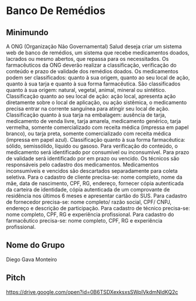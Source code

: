 # Banco De Remédios

## Minimundo
A ONG (Organização Não Governamental) Salud deseja criar um sistema web de banco de remédios, um sistema que recebe medicamentos doados, lacrados ou mesmo abertos, que repassa para os necessitados. Os farmacêuticos da ONG deverão realizar a classificação, verificação do conteúdo e prazo de validade dos remédios doados. Os medicamentos podem ser classificados: quanto à sua origem, quanto ao seu local de ação, quanto à sua tarja e quanto à sua forma farmacêutica. São classificados quanto à sua origem: natural, vegetal, animal, mineral ou sintético. Classificação quanto ao seu local de ação: ação local, apresenta ação diretamente sobre o local de aplicação, ou ação sistêmica, o medicamento precisa entrar na corrente sanguínea para atingir seu local de ação. Classificação quanto à sua tarja na embalagem: ausência de tarja, medicamento de venda livre, tarja amarela, medicamento genérico, tarja vermelha, somente comercializado com receita médica (impressa em papel branco), ou tarja preta, somente comercializado com receita médica (impressa em papel azul). Classificação quanto à sua forma farmacêutica: sólido, semissólido, líquido ou gasoso.  Para verificação do conteúdo, o medicamento será identificado por consumível ou inconsumível. Para prazo de validade será identificado por em prazo ou vencido. Os técnicos são responsáveis pelo cadastro dos medicamentos. Medicamentos inconsumíveis e vencidos são descartados separadamente para coleta seletiva.
  Para o cadastro de cliente precisa-se: nome completo, nome da mãe, data de nascimento, CPF, RG, endereço, fornecer cópia autenticada da carteira de identidade, cópia autenticada de um comprovante de residência nos últimos 6 meses e apresentar cartão do SUS. Para cadastro de fornecedor precisa-se: nome completo/ razão social, CPF/ CNPJ,  endereço e  descrição de participação. Para cadastro de técnico precisa-se: nome completo, CPF, RG e experiência profissional. Para cadastro do farmacêutico precisa-se: nome completo, CPF, RG e experiência profissional.

## Nome do Grupo 
Diego Gava Monteiro

## Pitch
https://drive.google.com/open?id=0B6TSDXexksxsSWpIVkdmNldKQ2c
